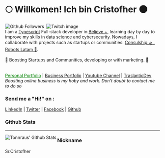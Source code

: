 <h1> 🌕 Willkomen! Ich bin Cristofher 🌑 </h1>
<div>
<img alt="Github Followers" src="https://img.shields.io/github/followers/srcristofher?style=social"/>
&nbsp;<img alt="Twitch image" src="https://img.shields.io/twitch/status/aybique_?style=social"/>&nbsp;
</div>
<div>
  I am a <a href="https://www.typescriptlang.org/">Typescript</a> Full-stack developer in <a href="https://www.believeplus.com">Believe +</a>, learning day by day to improve my skills in data science and cybersecurity. Nowadays, I collaborate with projects such as startups or communities: <a href="https://www.consulship.co/">Consulship 🛸 </a>, <a href="https://www.notion.so/Robots-LatAm-ae66a1e906b64a7dbbc56ab587f55aa6" >Robots Latam 🦾</a>.
<br/>
<br/>
🏹 Boosting Startups and Communities, developing or with marketing. 🏹
</div>
<br/>
<br/>
<div">
<a style="color:green" href="https://chr-jimenez.com">Personal Portfolio</a> | <a href="https://aibique.com">Business Portfolio</a> | <a href="">Youtube Channel</a> | <a href="">TraslanticDev
</a>
</div>
<br/>
<i>Boosting online business is my hoby and work. Don't doubt to contact me to do so</i>

### Send me a "Hi!" on :
[LinkedIn](https://www.linkedin.com/in/cristofher-jumbo-jimenez/) | 
[Twitter](https://twitter.com/Ayton_que) | 
[Facebook](https://www.facebook.com/ibk.ibk.ibk) |
[Github](https://www.github.com/srcristofher)
### Github Stats
---

<img align="left" alt="Tonnraus' Github Stats" src="https://github-readme-stats-tonnraus.vercel.app/api?username=srcristofher&show_icons=true&hide_border=true" /> 

### Nickname
Sr.Cristofher


